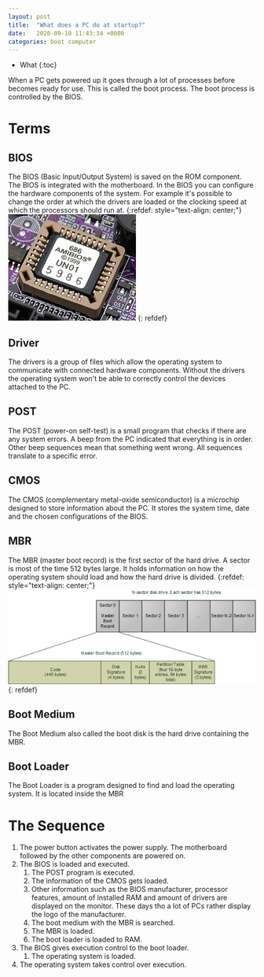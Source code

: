 ```yaml
---
layout: post
title:  "What does a PC do at startup?"
date:   2020-09-10 11:43:34 +0000
categories: boot computer
---
```

* What
{:toc}

When a PC gets powered up it goes through a lot of processes before becomes ready for use. This is called the boot process. The boot process is controlled by the BIOS.

# Terms
## BIOS
The BIOS (Basic Input/Output System) is saved on the ROM component. The BIOS is integrated with the motherboard.
In the BIOS you can configure the hardware components of the system. For example it's possible to change the order at which the drivers are loaded or the clocking speed at which the processors should run at.
{:refdef: style="text-align: center;"}
![ROM BIOS Chip](/assets/rom-bios.jpeg)
{: refdef}

## Driver
The drivers is a group of files which allow the operating system to communicate with connected hardware components. Without the drivers the operating system won't be able to correctly control the devices attached to the PC.

## POST
The POST (power-on self-test) is a small program that checks if there are any system errors. A beep from the PC indicated that everything is in order. Other beep sequences mean that something went wrong. All sequences translate to a specific error.

## CMOS
The CMOS (complementary metal-oxide semiconductor) is a microchip designed to store information about the PC. It stores the system time, date and the chosen configurations of the BIOS.

## MBR
The MBR (master boot record) is the first sector of the hard drive. A sector is most of the time 512 bytes large. It holds information on how the operating system should load and how the hard drive is divided.
{:refdef: style="text-align: center;"}
![MBR Sector](/assets/mbr.png)
{: refdef}

## Boot Medium
The Boot Medium also called the boot disk is the hard drive containing the MBR.

## Boot Loader
The Boot Loader is a program designed to find and load the operating system. It is located inside the MBR

# The Sequence
1. The power button activates the power supply. The motherboard followed by the other components are powered on.
2. The BIOS is loaded and executed.
    1. The POST program is executed.
    2. The information of the CMOS gets loaded.
    3. Other information such as the BIOS manufacturer, processor features, amount of installed RAM and amount of drivers are displayed on the monitor. These days tho a lot of PCs rather display the logo of the manufacturer.
    4. The boot medium with the MBR is searched.
    5. The MBR is loaded.
    6. The boot loader is loaded to RAM.
3. The BIOS gives execution control to the boot loader.
    1. The operating system is loaded.
4. The operating system takes control over execution.